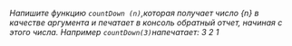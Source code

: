 _Напишите функцию `countDown (n)`,которая получает число {n} в качестве аргумента и печатает в консоль обратный отчет, начиная с этого числа. Например `countDown(3)`напечатает: 3 2 1_